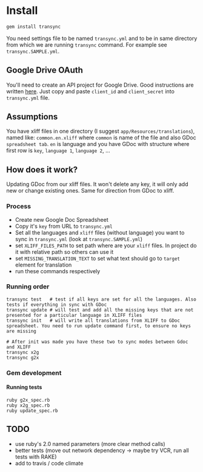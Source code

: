 # Install

```bash
gem install transync
```

You need settings file to be named `transync.yml` and to be in same directory from which we are running `transync` command.
For example see `transync.SAMPLE.yml`.

## Google Drive OAuth

You'll need to create an API project for Google Drive. Good instructions are written
[here](https://github.com/google/google-api-ruby-client-samples/tree/master/drive#enable-the-drive-api).
Just copy and paste `client_id` and `client_secret` into `transync.yml` file.

## Assumptions

You have xliff files in one directory (I suggest `app/Resources/translations`), named like: `common.en.xliff` where `common`
is name of the file and also GDoc `spreadsheet tab`. `en` is language and you have GDoc with structure where
first row is `key`, `language 1`, `language 2`, ...

## How does it work?

Updating GDoc from our xliff files. It won't delete any key, it will only add new or change existing ones. Same
for direction from GDoc to xliff.

### Process

- Create new Google Doc Spreadsheet
- Copy it's `key` from URL to `transync.yml`
- Set all the languages and `xliff` files (without language) you want to sync in `transync.yml` (look at `transync.SAMPLE.yml`)
- set `XLIFF_FILES_PATH` to set path where are your `xliff` files. In project do it with relative path so others can use it
- set `MISSING_TRANSLATION_TEXT` to set what text should go to `target` element for translation
- run these commands respectively

### Running order

```
transync test   # test if all keys are set for all the languages. Also tests if everything in sync with GDoc
transync update # will test and add all the missing keys that are not presented for a particular language in XLIFF files
transync init   # will write all translations from XLIFF to GDoc spreadsheet. You need to run update command first, to ensure no keys are missing

# After init was made you have these two to sync modes between Gdoc and XLIFF
transync x2g
transync g2x
```

### Gem development

#### Running tests
```
ruby g2x_spec.rb
ruby x2g_spec.rb
ruby update_spec.rb
```

## TODO

- use ruby's 2.0 named parameters (more clear method calls)
- better tests (move out network dependency -> maybe try VCR, run all tests with RAKE)
- add to travis / code climate
